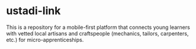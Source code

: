 # ustadi-link
This is a repository for a mobile-first platform that connects young learners with vetted local artisans and craftspeople (mechanics, tailors, carpenters, etc.) for micro-apprenticeships. 
